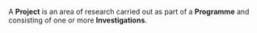 A **Project** is an area of research carried out as part of a **Programme** and consisting of one or more **Investigations**.